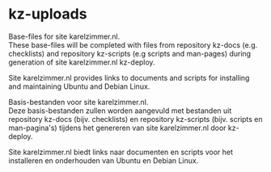 # kz-uploads
Base-files for site karelzimmer.nl.\
These base-files will be completed with files from repository kz-docs (e.g.
checklists) and repository kz-scripts (e.g scripts and man-pages) during
generation of site karelzimmer.nl kz-deploy.

Site karelzimmer.nl provides links to documents and scripts for installing and
maintaining Ubuntu and Debian Linux.


Basis-bestanden voor site karelzimmer.nl.\
Deze basis-bestanden zullen worden aangevuld met bestanden uit repository
kz-docs (bijv. checklists) en repository kz-scripts (bijv. scripts en
man-pagina's) tijdens het genereren van site karelzimmer.nl door kz-deploy.

Site karelzimmer.nl biedt links naar documenten en scripts voor het installeren
en onderhouden van Ubuntu en Debian Linux.
